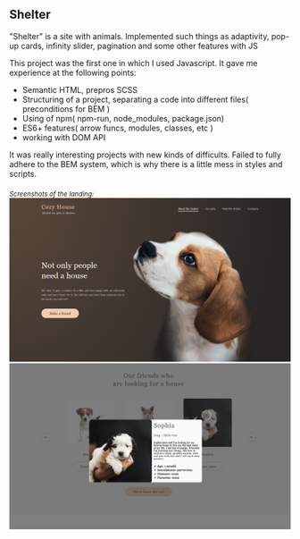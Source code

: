 ## Shelter

"Shelter" is a site with animals. Implemented such things as adaptivity, pop-up cards, infinity slider, pagination and some other features with JS

This project was the first one in which I used Javascript. It gave me experience at the following points: 

- Semantic HTML, prepros SCSS
- Structuring of a project, separating a code into different files( preconditions for BEM )
- Using of npm( npm-run, node_modules, package.json)
- ES6+ features( arrow funcs, modules, classes, etc )
- working with DOM API

It was really interesting projects with new kinds of difficults. Failed to fully adhere to the BEM system, which is why there is a little mess in styles and scripts.
	
<sub> *Screenshots of the landing:* </sub>
![Screenshot of the page](/shelter/assets/images/shelter2.PNG)
![Screenshot of the page](/shelter/assets/images/shelter1.PNG)


